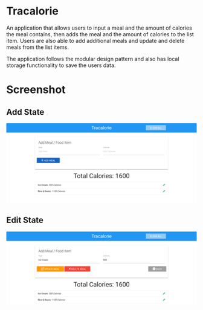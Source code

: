 # Tracalorie
An application that allows users to input a meal and the amount of calories the meal contains, then adds the meal and the amount of calories to the list item. Users are also able to add additional meals and update and delete meals from the list items. 

The application follows the modular design pattern and also has local storage functionality to save the users data.

# Screenshot
## Add State
![](/Screenshots/Screenshot1.png)

## Edit State
![](/Screenshots/Screenshot2.png)
